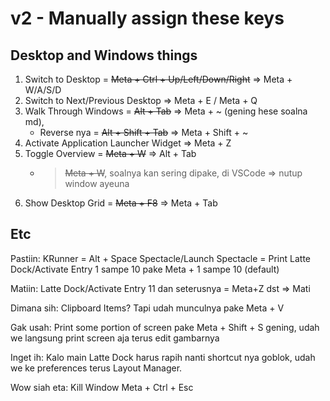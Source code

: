 # v2 - Manually assign these keys

## Desktop and Windows things

1. Switch to Desktop = ~~Meta + Ctrl + Up/Left/Down/Right~~ => Meta + W/A/S/D
2. Switch to Next/Previous Desktop => Meta + E / Meta + Q
3. Walk Through Windows = ~~Alt + Tab~~ => Meta + ~ (gening hese soalna md), 
   - Reverse nya = ~~Alt + Shift + Tab~~ => Meta + Shift + ~
4. Activate Application Launcher Widget => Meta + Z
5. Toggle Overview = ~~Meta + W~~ => Alt + Tab
   - > ~~Meta + W~~, soalnya kan sering dipake, di VSCode => nutup window ayeuna
6. Show Desktop Grid = ~~Meta + F8~~ => Meta + Tab

## Etc

Pastiin:
KRunner = Alt + Space
Spectacle/Launch Spectacle = Print
Latte Dock/Activate Entry 1 sampe 10 pake Meta + 1 sampe 10 (default)

Matiin:
Latte Dock/Activate Entry 11 dan seterusnya = Meta+Z dst => Mati

Dimana sih:
Clipboard Items? Tapi udah munculnya pake Meta + V

Gak usah:
Print some portion of screen pake Meta + Shift + S gening, udah we langsung print screen aja terus edit gambarnya

Inget ih:
Kalo main Latte Dock harus rapih nanti shortcut nya goblok, udah we ke preferences terus Layout Manager.

Wow siah eta:
Kill Window Meta + Ctrl + Esc
